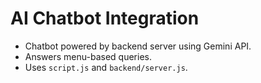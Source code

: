 # AI Chatbot Integration

- Chatbot powered by backend server using Gemini API.
- Answers menu-based queries.
- Uses `script.js` and `backend/server.js`.
